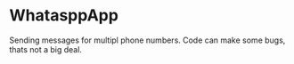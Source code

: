 # WhatasppApp
Sending messages for multipl phone numbers.
Code can make some bugs, thats not a big deal.
